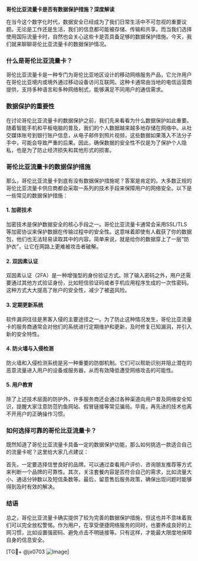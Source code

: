 **哥伦比亚流量卡是否有数据保护措施？深度解读**

在当今这个数字化时代，数据安全已经成为了我们日常生活中不可忽视的重要议题。无论是工作还是生活，我们的信息都可能被存储、传输和共享。而当我们选择使用国际流量卡时，自然也会关心这些卡是否具备足够的数据保护措施。今天，我们就来聊聊哥伦比亚流量卡的数据保护情况。

### 什么是哥伦比亚流量卡？

哥伦比亚流量卡是一种专门为哥伦比亚地区设计的移动网络服务产品，它允许用户在哥伦比亚境内或境外通过移动设备访问互联网。这种卡通常由当地的电信运营商提供，支持多种语言和多种网络制式，能够满足不同用户的通信需求。

### 数据保护的重要性

在讨论哥伦比亚流量卡的数据保护之前，我们先来看看为什么数据保护如此重要。随着智能手机和平板电脑的普及，我们的个人数据越来越多地存储在网络中。从社交媒体账号到银行账户信息，从电子邮件到照片视频，这些数据如果落入不法分子手中，可能会导致严重的后果。因此，确保数据的安全性不仅是为了保护个人隐私，也是为了防止经济损失和其他形式的损害。

### 哥伦比亚流量卡的数据保护措施

那么，哥伦比亚流量卡到底有没有数据保护措施呢？答案是肯定的。大多数正规的哥伦比亚流量卡供应商都会采取一系列的技术手段来保障用户的网络安全。以下是一些常见的数据保护措施：

#### 1. 加密技术
加密技术是保护数据安全的核心手段之一。哥伦比亚流量卡通常会采用SSL/TLS等加密协议来保护数据在传输过程中的安全性。这意味着即使有人截获了你的数据包，他们也无法轻易读取其中的内容。简单来说，就是给你的数据穿上了一层“防护衣”，让它在网路上更难被攻击者破解。

#### 2. 双因素认证
双因素认证（2FA）是一种增强型的身份验证方式。除了输入密码之外，用户还需要通过其他方式验证身份，比如短信验证码或者手机应用程序生成的一次性密码。这种方式大大提高了账户的安全性，减少了被盗风险。

#### 3. 定期更新系统
软件漏洞往往是黑客入侵的主要途径之一。为了防止这种情况发生，哥伦比亚流量卡的服务商通常会对他们的系统进行定期维护和更新，及时修复已知漏洞，并引入新的安全特性。

#### 4. 防火墙与入侵检测
防火墙和入侵检测系统是另一种重要的防御机制。它们可以帮助识别并阻止潜在的恶意流量进入用户的设备或服务器，从而有效降低遭受网络攻击的可能性。

#### 5. 用户教育
除了上述技术层面的防护外，许多服务商还会通过各种渠道向用户普及网络安全知识，提醒大家注意防范钓鱼网站、假冒链接等常见骗局。毕竟，再先进的技术也离不开用户的正确操作习惯。

### 如何选择可靠的哥伦比亚流量卡？

既然知道了哥伦比亚流量卡具备一定的数据保护功能，那么如何挑选一款适合自己的流量卡呢？这里给大家几点建议：

首先，一定要选择信誉良好的品牌。可以通过查看用户评价、咨询朋友推荐等方式来判断一个品牌的可靠性。其次，关注套餐内容是否符合自己的需求，比如流量大小、通话分钟数以及短信条数等。最后，留意售后服务政策，确保出现问题时能够得到及时有效的解决。

### 结语

总之，哥伦比亚流量卡确实提供了较为完善的数据保护措施，但这也并不意味着我们可以完全放松警惕。作为用户，在享受便捷网络服务的同时，也要养成良好的上网习惯，比如设置强密码、避免点击不明链接等。只有这样，才能最大限度地保障自身的信息安全。

[TG💪+ @jx0703 ![Image](https://github.com/user-attachments/assets/dbca1d08-cadb-493c-b0ec-ad6f7a83f270)]